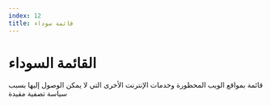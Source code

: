 ```yaml
---
index: 12
title: قائمة سوداء
---
```

# القائمة السوداء

قائمة بمواقع الويب المحظورة وخدمات الإنترنت الأخرى التي لا يمكن الوصول إليها بسبب سياسة تصفية مقيدة
